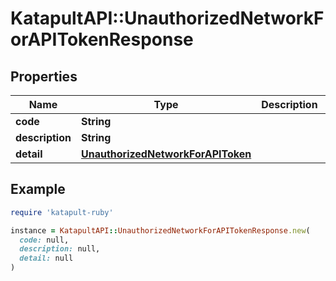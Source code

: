 # KatapultAPI::UnauthorizedNetworkForAPITokenResponse

## Properties

| Name | Type | Description | Notes |
| ---- | ---- | ----------- | ----- |
| **code** | **String** |  | [optional] |
| **description** | **String** |  | [optional] |
| **detail** | [**UnauthorizedNetworkForAPIToken**](UnauthorizedNetworkForAPIToken.md) |  | [optional] |

## Example

```ruby
require 'katapult-ruby'

instance = KatapultAPI::UnauthorizedNetworkForAPITokenResponse.new(
  code: null,
  description: null,
  detail: null
)
```

